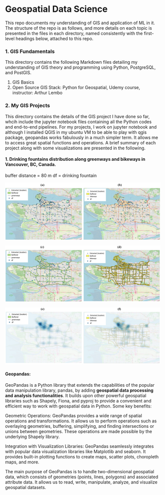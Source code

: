# Geospatial Data Science

This repo documents my understanding of GIS and application of ML in it. The structure of the repo is as follows, and more details on each topic is presented in the files in each directory, named consistently with the first-level headings below, attached to this repo.


### 1. GIS Fundamentals
This directory contains the following Markdown files detailing my understanding of GIS theory and programming using Python, PostgreSQL, and PostGIS. 

1. GIS Basics
2. Open Source GIS Stack: Python for Geospatial, Udemy course, instructor: Arthur Lembo

### 2. My GIS Projects
This directory contains the details of the GIS project I have done so far, whcih include the jupyter notebook files containing all the Python codes and end-to-end pipelines. For my projects, I work on jupyter notebook and although I installed QGIS in my ubuntu VM to be able to play with qgis package, geopandas works fabulously in a much simpler term. It allows me to access great spatial functions and operations. A brief summary of each project along with some visualizations are presented in the following. 

#### 1. Drinking fountains distribution along greenways and bikeways in Vancouver, BC, Canada. 

buffer distance = 80 m
df = drinking fountain

![](https://github.com/DanialArab/images/blob/main/GIS/1.PNG)

![](https://github.com/DanialArab/images/blob/main/GIS/2.PNG)

![](https://github.com/DanialArab/images/blob/main/GIS/3.PNG)


#### Geopandas:

GeoPandas is a Python library that extends the capabilities of the popular data manipulation library, pandas, by adding **geospatial data processing and analysis functionalities**. It builds upon other powerful geospatial libraries such as Shapely, Fiona, and pyproj to provide a convenient and efficient way to work with geospatial data in Python. Some key benefits: 

Geometric Operations: GeoPandas provides a wide range of spatial operations and transformations. It allows us to perform operations such as overlaying geometries, buffering, simplifying, and finding intersections or unions between geometries. These operations are made possible by the underlying Shapely library.

Integration with Visualization Libraries: GeoPandas seamlessly integrates with popular data visualization libraries like Matplotlib and seaborn. It provides built-in plotting functions to create maps, scatter plots, choropleth maps, and more.

The main purpose of GeoPandas is to handle two-dimensional geospatial data, which consists of geometries (points, lines, polygons) and associated attribute data. It allows us to read, write, manipulate, analyze, and visualize geospatial datasets.



